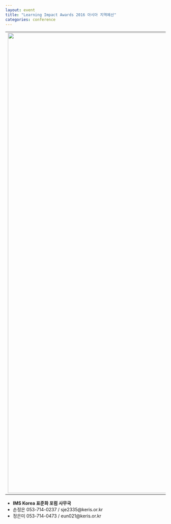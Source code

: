 ```yaml
---
layout: event
title: "Learning Impact Awards 2016 아시아 지역예선"
categories: conference
---
```


<table id="Table_01" style="border-color: #ffffff;" border="0" cellspacing="0" cellpadding="0">
<tbody>
<tr>
<td colspan="3"><img src="{{ "/assets/images/LIA_Asia_2016_home_01.png" | absolute_url }}" alt="" width="900" height="1442" /></td>
</tr>
</tbody>
</table>

<ul>
	<li style="text-align: left;"><b>IMS Korea 표준화 포럼 사무국</b></li>
	<li style="text-align: left;">손정은 053-714-0237 / sje2335@keris.or.kr</li>
	<li style="text-align: left;">정은미 053-714-0473 / eun021@keris.or.kr</li>
</ul>

